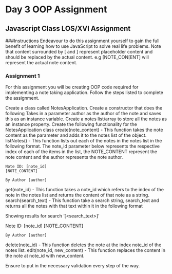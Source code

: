 # Day 3 OOP Assignment

## Javascript Class LOS/XVI Assignment

###Instructions
Endeavour to do this assignment yourself to gain the full benefit of learning how to use JavaScript to solve real life problems.
Note that content surrounded by [ and ] represent placeholder content and should be replaced by the actual content. e.g [NOTE_CON[ENT] will represent the actual note content.

### Assignment 1
For this assignment you will be creating OOP code required for implementing a note taking application. Follow the steps listed to complete the assignment.

Create a class called NotesApplication.
Create a constructor that does the following
Takes in a parameter author as the author of the note and saves this as an instance variable.
Create a notes list/array to store all the notes as an instance property.
Create the following functionality for the NotesApplication class
create(note_content) - This function takes the note content as the parameter and adds it to the notes list of the object.
listNotes() - This function lists out each of the notes in the notes list in the following format. The note_id parameter below represents the respective index of each of the items in the list, the NOTE_CONTENT represent the note content and the author represents the note author.
	
	Note ID: [note_id]
	[NOTE_CONTENT]

	By Author [author]
	
get(note_id) - This function takes a note_id which refers to the index of the note in the notes list and returns the content of that note as a string.
search(search_text) - This function take a search string, search_text and returns all the notes with that text within it in the following format

Showing results for search ‘[<search_text>]’

Note ID: [note_id]
	[NOTE_CONTENT]

	By Author [author]
 
delete(note_id) - This function deletes the note at the index note_id of the notes list.
edit(note_id, new_content) - This function replaces the content in the note at note_id with new_content.

Ensure to put in the necessary validation every step of the way.

